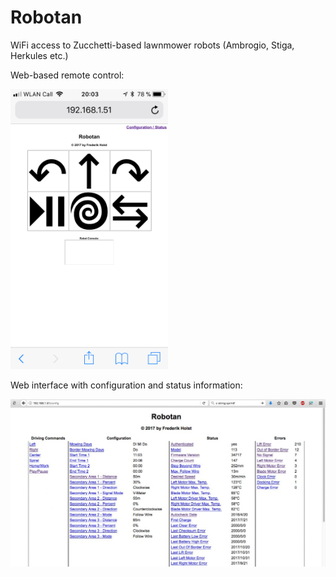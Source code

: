 # Robotan
WiFi access to Zucchetti-based lawnmower robots (Ambrogio, Stiga, Herkules etc.)

Web-based remote control:

<IMG WIDTH=50% SRC="./img/web-based%20remote%20control.png">

Web interface with configuration and status information:

<IMG SRC="./img/web%20interface%20status%20configuration.jpg">
